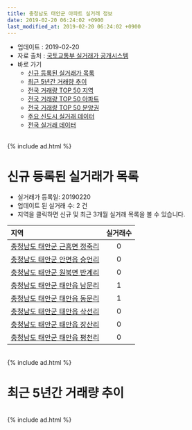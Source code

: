 ```yaml
---
title: 충청남도 태안군 아파트 실거래 정보
date: 2019-02-20 06:24:02 +0900
last_modified_at: 2019-02-20 06:24:02 +0900
---
```


* 업데이트 : 2019-02-20
* 자료 출처 : [국토교통부 실거래가 공개시스템](http://rt.molit.go.kr)
* 바로 가기
    * [신규 등록된 실거래가 목록](#신규-등록된-실거래가-목록)
    * [최근 5년간 거래량 추이](#최근-5년간-거래량-추이)
    * [전국 거래량 TOP 50 지역](https://inasie.github.io/apt-trade-info/최근-3개월-전국에서-가장-거래가-많이-발생한-지역)
    * [전국 거래량 TOP 50 아파트](https://inasie.github.io/apt-trade-info/최근-3개월-전국에서-가장-거래가-많이-발생한-아파트)
    * [전국 거래량 TOP 50 분양권](https://inasie.github.io/apt-trade-info/최근-3개월-전국에서-가장-거래가-많이-발생한-분양권)
    * [주요 신도시 실거래 데이터](https://inasie.github.io/apt-trade-info/주요-신도시)
    * [전국 실거래 데이터](https://inasie.github.io/apt-trade-info/전국)

<br>
{% include ad.html %}
<br>

# 신규 등록된 실거래가 목록
* 실거래가 등록일: 20190220
* 업데이트 된 실거래 수: 2 건
* 지역을 클릭하면 신규 및 최근 3개월 실거래 목록을 볼 수 있습니다.


|지역|실거래수|
|:---|:---:|
|[충청남도 태안군 근흥면 정죽리](https://inasie.github.io/apt-trade-info/충청남도-태안군-근흥면-정죽리)|0|
|[충청남도 태안군 안면읍 승언리](https://inasie.github.io/apt-trade-info/충청남도-태안군-안면읍-승언리)|0|
|[충청남도 태안군 원북면 반계리](https://inasie.github.io/apt-trade-info/충청남도-태안군-원북면-반계리)|0|
|[충청남도 태안군 태안읍 남문리](https://inasie.github.io/apt-trade-info/충청남도-태안군-태안읍-남문리)|1|
|[충청남도 태안군 태안읍 동문리](https://inasie.github.io/apt-trade-info/충청남도-태안군-태안읍-동문리)|1|
|[충청남도 태안군 태안읍 삭선리](https://inasie.github.io/apt-trade-info/충청남도-태안군-태안읍-삭선리)|0|
|[충청남도 태안군 태안읍 장산리](https://inasie.github.io/apt-trade-info/충청남도-태안군-태안읍-장산리)|0|
|[충청남도 태안군 태안읍 평천리](https://inasie.github.io/apt-trade-info/충청남도-태안군-태안읍-평천리)|0|


<br>
{% include ad.html %}
<br>

# 최근 5년간 거래량 추이


<div style="width:100%;">
    <canvas id="deal_progress" height="200"></canvas>
</div>

<script>
new Chart(document.getElementById("deal_progress"), {
    type: 'line',
    data: {
        labels: ['201402','201403','201404','201405','201406','201407','201408','201409','201410','201411','201412','201501','201502','201503','201504','201505','201506','201507','201508','201509','201510','201511','201512','201601','201602','201603','201604','201605','201606','201607','201608','201609','201610','201611','201612','201701','201702','201703','201704','201705','201706','201707','201708','201709','201710','201711','201712','201801','201802','201803','201804','201805','201806','201807','201808','201809','201810','201811','201812','201901','201902'],
        datasets: [{
            label: '매매',
            pointRadius: 1,
            data: [38, 44, 34, 25, 26, 15, 28, 33, 39, 27, 20, 37, 29, 38, 32, 41, 29, 90, 23, 23, 33, 20, 26, 20, 20, 28, 35, 30, 25, 14, 17, 32, 27, 32, 17, 21, 25, 23, 23, 20, 22, 12, 23, 18, 20, 37, 24, 34, 39, 40, 28, 22, 15, 16, 19, 16, 25, 17, 20, 21, 4],
            borderColor: "rgba(255, 201, 14, 1)",
            backgroundColor: "rgba(255, 201, 14, 0.5)",
            fill: false,
            lineTension: 0
        },{
            label: '전월세',
            pointRadius: 1,
            data: [11, 16, 13, 17, 11, 8, 3, 13, 13, 13, 10, 19, 9, 16, 7, 15, 13, 15, 5, 15, 20, 14, 15, 13, 20, 17, 15, 18, 11, 7, 12, 8, 10, 9, 14, 11, 21, 11, 8, 6, 16, 5, 14, 12, 12, 8, 10, 13, 28, 20, 10, 14, 11, 20, 15, 10, 13, 11, 6, 12, 3],
            borderColor: "rgba(0, 141, 185, 1)",
            backgroundColor: "rgba(0, 141, 185, 0.5)",
            fill: false,
            lineTension: 0
        }
        ]
    },
    options: {
        responsive: true,
        title: {
            display: false
        },
        tooltips: {
            mode: 'index',
            intersect: false
        },
        hover: {
            mode: 'nearest',
            intersect: true
        },
        scales: {
            xAxes: [{
                display: true,
                scaleLabel: {
                    display: true,
                    labelString: '년/월'
                }
            }],
            yAxes: [{
                display: true,
                ticks: {
                    suggestedMin: 0,
                },
                scaleLabel: {
                    display: true,
                    labelString: '실거래 수'
                }
            }]
        }
    }
});

</script>


<br>
{% include ad.html %}
<br>


